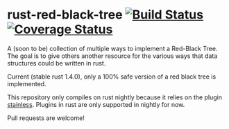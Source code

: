 # rust-red-black-tree [![Build Status](https://travis-ci.org/Nashenas88/rust-red-black-tree.svg?branch=master)](https://travis-ci.org/Nashenas88/rust-red-black-tree) [![Coverage Status](https://coveralls.io/repos/Nashenas88/rust-red-black-tree/badge.svg?branch=master&service=github)](https://coveralls.io/github/Nashenas88/rust-red-black-tree?branch=master)

A (soon to be) collection of multiple ways to implement a Red-Black Tree. The goal is to give others another resource for the various ways that data structures could be written in rust.

Current (stable rust 1.4.0), only a 100% safe version of a red black tree is implemented.

This repository only compiles on rust nightly because it relies on the plugin [stainless](https://github.com/reem/stainless). Plugins in rust are only supported in nightly for now.

Pull requests are welcome!

